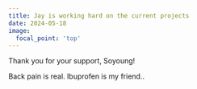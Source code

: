 ```yaml
---
title: Jay is working hard on the current projects
date: 2024-05-18
image:
  focal_point: 'top'
---
```


Thank you for your support, Soyoung!

<!--more-->

Back pain is real. Ibuprofen is my friend..
